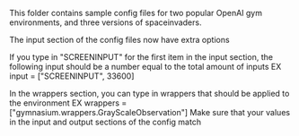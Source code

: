 This folder contains sample config files for two popular OpenAI gym environments, and three versions of spaceinvaders.

The input section of the config files now have extra options

If you type in "SCREENINPUT" for the first item in the input section, the following input should be a number equal to the total amount of inputs
EX 
input   = ["SCREENINPUT", 33600]

In the wrappers section, you can type in wrappers that should be applied to the environment
EX
wrappers    = ["gymnasium.wrappers.GrayScaleObservation"]
Make sure that your values in the input and output sections of the config match